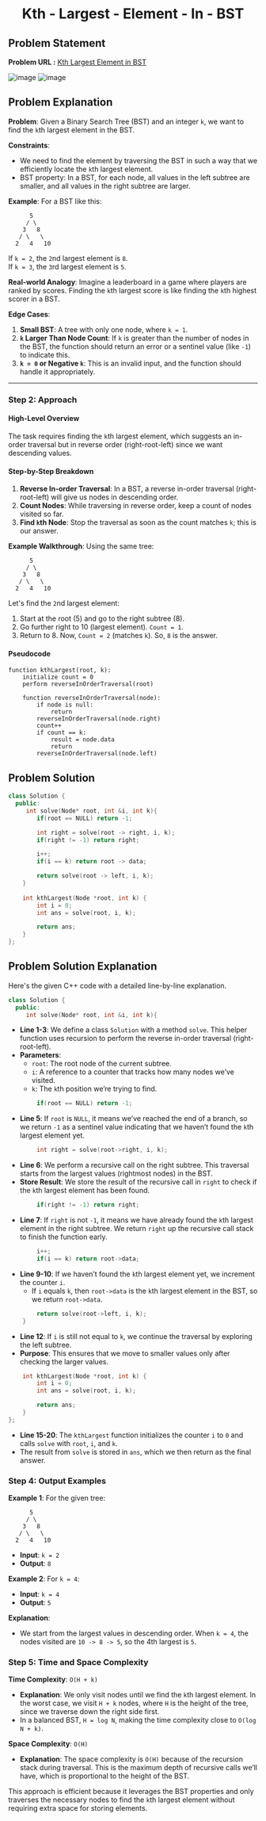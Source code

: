 <h1 align='center'>Kth - Largest - Element - In - BST</h1>

## Problem Statement

**Problem URL :** [Kth Largest Element in BST](https://www.geeksforgeeks.org/problems/kth-largest-element-in-bst/1)

![image](https://github.com/user-attachments/assets/97529606-60fc-447d-a478-ad7079263270)
![image](https://github.com/user-attachments/assets/ee4ddcc6-25e9-47a6-a207-95a283695f51)

## Problem Explanation
**Problem**: Given a Binary Search Tree (BST) and an integer `k`, we want to find the `k`th largest element in the BST. 

**Constraints**:
- We need to find the element by traversing the BST in such a way that we efficiently locate the `k`th largest element.
- BST property: In a BST, for each node, all values in the left subtree are smaller, and all values in the right subtree are larger.

**Example**:
For a BST like this:

```
      5
     / \
    3   8
   / \   \
  2   4   10
```

If `k = 2`, the `2`nd largest element is `8`.  
If `k = 3`, the `3`rd largest element is `5`.

**Real-world Analogy**:
Imagine a leaderboard in a game where players are ranked by scores. Finding the `k`th largest score is like finding the `k`th highest scorer in a BST.

**Edge Cases**:
1. **Small BST**: A tree with only one node, where `k = 1`.
2. **`k` Larger Than Node Count**: If `k` is greater than the number of nodes in the BST, the function should return an error or a sentinel value (like `-1`) to indicate this.
3. **`k = 0` or Negative `k`**: This is an invalid input, and the function should handle it appropriately.

---

### Step 2: Approach

#### High-Level Overview
The task requires finding the `k`th largest element, which suggests an in-order traversal but in reverse order (right-root-left) since we want descending values.

#### Step-by-Step Breakdown
1. **Reverse In-order Traversal**: In a BST, a reverse in-order traversal (right-root-left) will give us nodes in descending order.
2. **Count Nodes**: While traversing in reverse order, keep a count of nodes visited so far.
3. **Find `k`th Node**: Stop the traversal as soon as the count matches `k`; this is our answer.

**Example Walkthrough**:
Using the same tree:
```
      5
     / \
    3   8
   / \   \
  2   4   10
```

Let's find the `2`nd largest element:
1. Start at the root (5) and go to the right subtree (8).
2. Go further right to 10 (largest element). `Count = 1`.
3. Return to 8. Now, `Count = 2` (matches `k`). So, `8` is the answer.

#### Pseudocode
```pseudo
function kthLargest(root, k):
    initialize count = 0
    perform reverseInOrderTraversal(root)
    
    function reverseInOrderTraversal(node):
        if node is null:
            return
        reverseInOrderTraversal(node.right)
        count++
        if count == k:
            result = node.data
            return
        reverseInOrderTraversal(node.left)
```

## Problem Solution
```cpp
class Solution {
  public:
     int solve(Node* root, int &i, int k){
        if(root == NULL) return -1;

        int right = solve(root -> right, i, k);
        if(right != -1) return right;

        i++;
        if(i == k) return root -> data;

        return solve(root -> left, i, k);
    }
    
    int kthLargest(Node *root, int k) {
        int i = 0;
        int ans = solve(root, i, k);

        return ans;
    }
};
```

## Problem Solution Explanation

Here's the given C++ code with a detailed line-by-line explanation.

```cpp
class Solution {
  public:
     int solve(Node* root, int &i, int k){
```

- **Line 1-3**: We define a class `Solution` with a method `solve`. This helper function uses recursion to perform the reverse in-order traversal (right-root-left).
- **Parameters**:
  - `root`: The root node of the current subtree.
  - `i`: A reference to a counter that tracks how many nodes we’ve visited.
  - `k`: The `k`th position we’re trying to find.


```cpp
        if(root == NULL) return -1;
```

- **Line 5**: If `root` is `NULL`, it means we’ve reached the end of a branch, so we return `-1` as a sentinel value indicating that we haven’t found the `k`th largest element yet.


```cpp
        int right = solve(root->right, i, k);
```

- **Line 6**: We perform a recursive call on the right subtree. This traversal starts from the largest values (rightmost nodes) in the BST.
- **Store Result**: We store the result of the recursive call in `right` to check if the `k`th largest element has been found.


```cpp
        if(right != -1) return right;
```

- **Line 7**: If `right` is not `-1`, it means we have already found the `k`th largest element in the right subtree. We return `right` up the recursive call stack to finish the function early.


```cpp
        i++;
        if(i == k) return root->data;
```

- **Line 9-10**: If we haven’t found the `k`th largest element yet, we increment the counter `i`.
  - If `i` equals `k`, then `root->data` is the `k`th largest element in the BST, so we return `root->data`.


```cpp
        return solve(root->left, i, k);
    }
```

- **Line 12**: If `i` is still not equal to `k`, we continue the traversal by exploring the left subtree.
- **Purpose**: This ensures that we move to smaller values only after checking the larger values.

```cpp
    int kthLargest(Node *root, int k) {
        int i = 0;
        int ans = solve(root, i, k);

        return ans;
    }
};
```

- **Line 15-20**: The `kthLargest` function initializes the counter `i` to `0` and calls `solve` with `root`, `i`, and `k`.
- The result from `solve` is stored in `ans`, which we then return as the final answer.

### Step 4: Output Examples

**Example 1**: For the given tree:
```
      5
     / \
    3   8
   / \   \
  2   4   10
```
- **Input**: `k = 2`
- **Output**: `8`

**Example 2**: For `k = 4`:
- **Input**: `k = 4`
- **Output**: `5`

**Explanation**:
- We start from the largest values in descending order. When `k = 4`, the nodes visited are `10 -> 8 -> 5`, so the 4th largest is `5`.


### Step 5: Time and Space Complexity

**Time Complexity**: `O(H + k)`
- **Explanation**: We only visit nodes until we find the `k`th largest element. In the worst case, we visit `H + k` nodes, where `H` is the height of the tree, since we traverse down the right side first.
- In a balanced BST, `H = log N`, making the time complexity close to `O(log N + k)`.

**Space Complexity**: `O(H)`
- **Explanation**: The space complexity is `O(H)` because of the recursion stack during traversal. This is the maximum depth of recursive calls we’ll have, which is proportional to the height of the BST.


This approach is efficient because it leverages the BST properties and only traverses the necessary nodes to find the `k`th largest element without requiring extra space for storing elements.
